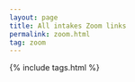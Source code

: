 ```yaml
---
layout: page
title: All intakes Zoom links
permalink: zoom.html
tag: zoom
---
```

{% include tags.html %}
